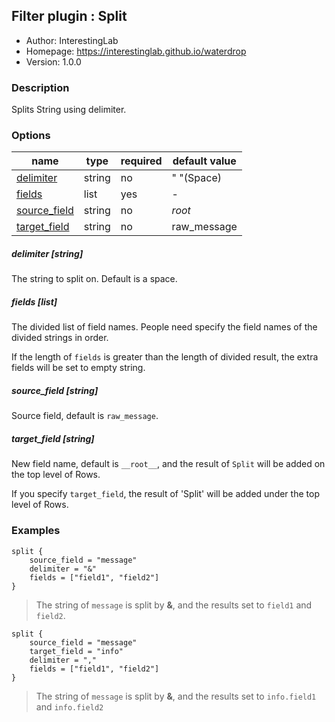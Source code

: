 ## Filter plugin : Split

* Author: InterestingLab
* Homepage: https://interestinglab.github.io/waterdrop
* Version: 1.0.0

### Description

Splits String using delimiter.

### Options

| name | type | required | default value |
| --- | --- | --- | --- |
| [delimiter](#delimiter-string) | string | no | " "(Space) |
| [fields](#fields-list) | list | yes | - |
| [source_field](#source_field-string) | string | no | _root_ |
| [target_field](#target_field-string) | string | no | raw_message |

##### delimiter [string]

The string to split on. Default is a space.


##### fields [list]

The divided list of field names. People need specify the field names of the divided strings in order.

If the length of `fields` is greater than the length of divided result, the extra fields will be set to empty string.

##### source_field [string]

Source field, default is `raw_message`.

##### target_field [string]

New field name, default is `__root__`, and the result of `Split` will be added on the top level of Rows.

If you specify `target_field`, the result of 'Split' will be added under the top level of Rows.

### Examples

```
split {
    source_field = "message"
    delimiter = "&"
    fields = ["field1", "field2"]
}
```

> The string of `message` is split by **&**, and the results set to `field1` and `field2`.

```
split {
    source_field = "message"
    target_field = "info"
    delimiter = ","
    fields = ["field1", "field2"]
}
```

> The string of `message` is split by **&**, and the results set to `info.field1` and `info.field2`

